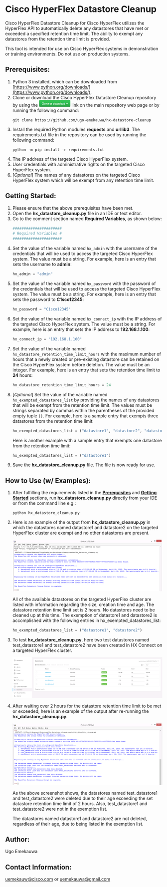 # Cisco HyperFlex Datastore Cleanup

Cisco HyperFlex Datastore Cleanup for Cisco HyperFlex utilizes the HyperFlex API to automatically delete any datastores that have met or exceeded a specified retention time limit. The ability to exempt any datastores from the retention time limit is provided.

This tool is intended for use on Cisco HyperFlex systems in demonstration or training environments. Do not use on production systems.

## Prerequisites:
1. Python 3 installed, which can be downloaded from [https://www.python.org/downloads/](https://www.python.org/downloads/).
2. Clone or download the Cisco HyperFlex Datastore Cleanup repository by using the ![GitHub Clone or download](./assets/GitHub_Clone_or_download_link_button.png "GitHub Clone or download") link on the main repository web page or by running the following command:
    ```
    git clone https://github.com/ugo-emekauwa/hx-datastore-cleanup
    ```
3. Install the required Python modules **requests** and **urllib3**. The requirements.txt file in the repository can be used by running the following command:
    ```
    python -m pip install -r requirements.txt
    ```
4. The IP address of the targeted Cisco HyperFlex system.
5. User credentials with administrative rights on the targeted Cisco HyperFlex system.
6. [_Optional_] The names of any datastores on the targeted Cisco HyperFlex system which will be exempt from any retention time limit.


## Getting Started:
1. Please ensure that the above prerequisites have been met.
2. Open the **hx_datastore_cleanup.py** file in an IDE or text editor.
3. Go to the comment section named **Required Variables**, as shown below:
    ```python
    ######################
    # Required Variables #
    ######################
    ```
4. Set the value of the variable named `hx_admin` with the username of the credentials that will be used to access the targeted Cisco HyperFlex system. The value must be a string. For example, here is an entry that sets the username to **admin**:
    ```python
    hx_admin = "admin"
    ```
5. Set the value of the variable named `hx_password` with the password of the credentials that will be used to access the targeted Cisco HyperFlex system. The value must be a string. For example, here is an entry that sets the password to **C1sco12345**:
    ```python
    hx_password = "C1sco12345"
    ```
6. Set the value of the variable named `hx_connect_ip` with the IP address of the targeted Cisco HyperFlex system. The value must be a string. For example, here is an entry that sets the IP address to **192.168.1.100**:
    ```python
    hx_connect_ip = "192.168.1.100"
    ```
7. Set the value of the variable named `hx_datastore_retention_time_limit_hours` with the maximum number of hours that a newly created or pre-existing datastore can be retained on the Cisco HyperFlex system before deletion. The value must be an integer. For example, here is an entry that sets the retention time limit to **24** hours:
    ```python
    hx_datastore_retention_time_limit_hours = 24
    ```
8. [_Optional_] Set the value of the variable named `hx_exempted_datastores_list` by providing the names of any datastores that will be exempt from the retention time limit. The values must be strings separated by commas within the parentheses of the provided empty tuple `()`. For example, here is a sample entry that exempts three datastores from the retention time limit:
    ```python
    hx_exempted_datastores_list = ("datastore1", "datastore2", "datastore3")
    ```
    Here is another example with a sample entry that exempts one datastore from the retention time limit: 
    ```python
    hx_exempted_datastores_list = ("datastore1")
    ```
9. Save the **hx_datastore_cleanup.py** file. The file is now ready for use.

## How to Use (w/ Examples):

1. After fulfilling the requirements listed in the [**Prerequisites**](https://github.com/ugo-emekauwa/hx-datastore-cleanup#prerequisites) and [**Getting Started**](https://github.com/ugo-emekauwa/hx-datastore-cleanup#getting-started) sections, run **hx_datastore_cleanup.py** directly from your IDE or from the command line e.g.:
    ```
    python hx_datastore_cleanup.py
    ```
2. Here is an example of the output from **hx_datastore_cleanup.py** in which the datastores named datastore1 and datastore2 on the targeted HyperFlex cluster are exempt and no other datastores are present.

    ![Initial Datastore Cleanup Run](./assets/Initial_Datastore_Cleanup_Run.png "Initial Datastore Cleanup Run")

    All of the available datastores on the targeted HyperFlex cluster are listed with information regarding the size, creation time and age. The datastore retention time limit set is 2 hours. No datastores need to be cleaned up at this time. The exemption of datastore1 and datastore2 is accomplished with the following entries in hx_exempted_datastores_list:
    ```python
    hx_exempted_datastores_list = ("datastore1", "datastore2")
    ```

3. To test **hx_datastore_cleanup.py**, here two test datastores named test_datastore1 and test_datastore2 have been created in HX Connect on a targeted HyperFlex cluster.

    ![Two Test Datastores Added in HX Connect](./assets/Two_Test_Datastores_Added_in_HX_Connect.png "Two Test Datastores Added in HX Connect")

4. After waiting over 2 hours for the datastore retention time limit to be met or exceeded, here is an example of the output after re-running the **hx_datastore_cleanup.py**.

    ![Subsequent Datastore Cleanup Run](./assets/Subsequent_Datastore_Cleanup_Run.png "Subsequent Datastore Cleanup Run")

    As the above screenshot shows, the datastores named test_datastore1 and test_datastore2 were deleted due to their age exceeding the set datastore retention time limit of 2 hours. Also, test_datastore1 and test_datastore2 were not in the exemption list.
    
    The datastores named datastore1 and datastore2 are not deleted, regardless of their age, due to being listed in the exemption list.

## Author:
Ugo Emekauwa

## Contact Information:
uemekauw@cisco.com or uemekauwa@gmail.com
